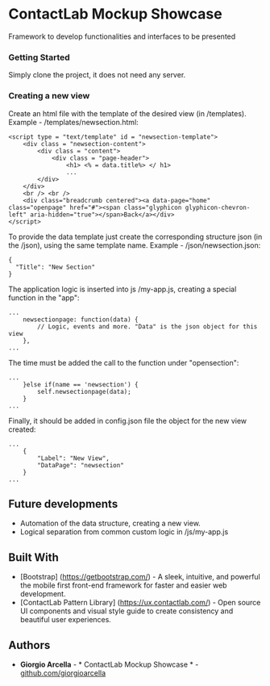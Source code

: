 # ContactLab Mockup Showcase

Framework to develop functionalities and interfaces to be presented

### Getting Started

Simply clone the project, it does not need any server.

### Creating a new view

Create an html file with the template of the desired view (in /templates).
Example - /templates/newsection.html:

```
<script type = "text/template" id = "newsection-template">
    <div class = "newsection-content">
        <div class = "content">
            <div class = "page-header">
                <h1> <% = data.title%> </ h1>
                ...
        </div>
    </div>
    <br /> <br />
    <div class="breadcrumb centered"><a data-page="home" class="openpage" href="#"><span class="glyphicon glyphicon-chevron-left" aria-hidden="true"></span>Back</a></div>
</script>
```

To provide the data template just create the corresponding structure json (in the /json), using the same template name.
Example - /json/newsection.json:

```
{
  "Title": "New Section"
}
```

The application logic is inserted into js /my-app.js, creating a special function in the "app":

```
...
    newsectionpage: function(data) {
        // Logic, events and more. "Data" is the json object for this view
    },
...
```

The time must be added the call to the function under "opensection":

```
...
    }else if(name == 'newsection') {
        self.newsectionpage(data);
    }
...
```

Finally, it should be added in config.json file the object for the new view created:

```
...
    {
        "Label": "New View",
        "DataPage": "newsection"
    }
...
```

## Future developments

* Automation of the data structure, creating a new view.
* Logical separation from common custom logic in /js/my-app.js

## Built With

* [Bootstrap] (https://getbootstrap.com/) - A sleek, intuitive, and powerful the mobile first front-end framework for faster and easier web development.
* [ContactLab Pattern Library] (https://ux.contactlab.com/) - Open source UI components and visual style guide to create consistency and beautiful user experiences.

## Authors

* **Giorgio Arcella** - * ContactLab Mockup Showcase * - [github.com/giorgioarcella](https://github.com/giorgioarcella)